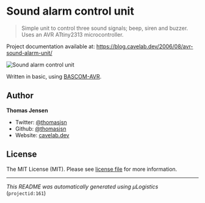 # Sound alarm control unit

> Simple unit to control three sound signals; beep, siren and buzzer. Uses an AVR ATtiny2313 microcontroller.

Project documentation available at: https://blog.cavelab.dev/2006/08/avr-sound-alarm-unit/

![Sound alarm control unit](https://i.logistics.cavelab.net/large/548.jpeg)

Written in basic, using [BASCOM-AVR](http://www.mcselec.com/).

## Author
**Thomas Jensen**
* Twitter: [@thomasjsn](https://twitter.com/thomasjsn)
* Github: [@thomasjsn](https://github.com/thomasjsn)
* Website: [cavelab.dev](https://cavelab.dev)

## License
The MIT License (MIT). Please see [license file](LICENSE.txt) for more information.

---
_This README was automatically generated using µLogistics_ (`projectid:161`)
